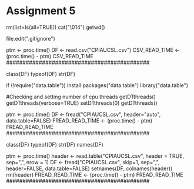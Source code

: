 # Assignment 5

rm(list=ls(all=TRUE))
cat("\014") 
getwd()

file.edit(".gitignore")


ptm <- proc.time()
DF <- read.csv("CPIAUCSL.csv")
CSV_READ_TIME <- (proc.time() - ptm)
CSV_READ_TIME
############################################

class(DF)
typeof(DF)
str(DF)


if (!require("data.table")) install.packages("data.table")
library("data.table")

#Checking and setting number of cpu threads
getDTthreads()
getDTthreads(verbose=TRUE)
setDTthreads(0)
getDTthreads()

ptm <- proc.time()
DF <- fread("CPIAUCSL.csv", header="auto", 
            data.table=FALSE)
FREAD_READ_TIME <- (proc.time() - ptm)
FREAD_READ_TIME
############################################

class(DF)
typeof(DF)
str(DF)
names(DF)

ptm <- proc.time()
header <- read.table("CPIAUCSL.csv", header = TRUE,
                     sep=",", nrow = 1)
DF <- fread("CPIAUCSL.csv", skip=1, sep=",",
            header=FALSE, data.table=FALSE)
setnames(DF, colnames(header))
rm(header)
FREAD_READ_TIME <- (proc.time() - ptm)
FREAD_READ_TIME
############################################

